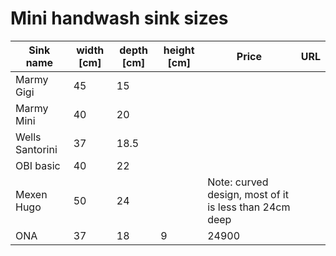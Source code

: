 # Mini handwash sink sizes


| Sink name | width [cm] | depth [cm] | height [cm] | Price |URL |
| --------- | ----- | ----- | ------ | -------- | ------ |
| Marmy Gigi | 45 | 15 | | | |
| Marmy Mini | 40 | 20 | | | |
| Wells Santorini | 37 | 18.5 | | | |
| OBI basic | 40 | 22 | | | |
| Mexen Hugo | 50 | 24 | | Note: curved design, most of it is less than 24cm deep |
| ONA | 37 | 18 | 9 | 24900 |  |
